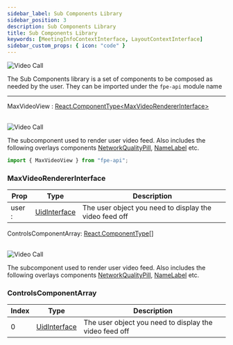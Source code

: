 ```yaml
---
sidebar_label: Sub Components Library
sidebar_position: 3
description: Sub Components Library
title: Sub Components Library
keywords: [MeetingInfoContextInterface, LayoutContextInterface]
sidebar_custom_props: { icon: "code" }
---
```


<api>

<image alt="Video Call" lightImageSrc="api/videocall-light.png" darkImageSrc="api/videocall-dark.png" />

The Sub Components library is a set of components to be composed as needed by the user. They can be imported under the `fpe-api` module name

---

<method>

<subtitle>

MaxVideoView : [React.ComponentType<MaxVideoRendererInterface\>](a)

</subtitle>

<br/>

<image alt="Video Call" lightImageSrc="api/videocall-light.png" darkImageSrc="api/videocall-dark.png" />

The subcomponent used to render user video feed. Also includes the following overlays components [NetworkQualityPill](a), [NameLabel](a) etc.

```jsx
import { MaxVideoView } from "fpe-api";
```

<method>
<collapsible>

### MaxVideoRendererInterface

| Prop   | Type              | Description                                            |
| ------ | ----------------- | ------------------------------------------------------ |
| user : | [UidInterface](a) | The user object you need to display the video feed off |

</collapsible>
</method>

</method>

<method>

<subtitle>

ControlsComponentArray: [React.ComponentType](a)\[\]

</subtitle>

<br/>

<image alt="Video Call" lightImageSrc="api/videocall-light.png" darkImageSrc="api/videocall-dark.png" />

The subcomponent used to render user video feed. Also includes the following overlays components [NetworkQualityPill](a), [NameLabel](a) etc.

<method>
<collapsible>

### ControlsComponentArray

| Index | Type              | Description                                            |
| ----- | ----------------- | ------------------------------------------------------ |
| 0     | [UidInterface](a) | The user object you need to display the video feed off |

</collapsible>
</method>

</method>

</api>
